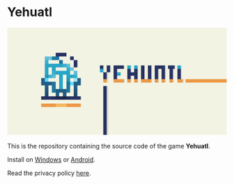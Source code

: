 # Yehuatl

![Yehuatl Banner](https://github.com/omega-lua/yehuatl/blob/e7c1766daa6c246d4ce3fe4de88b02cde1de2a32/release/banner_1024x500.png)

This is the repository containing the source code of the game **Yehuatl**.

Install on [Windows](https://omega-lua.itch.io/yehuatl) or [Android]().

Read the privacy policy [here](https://omega-lua.github.io/yehuatl-game/).
